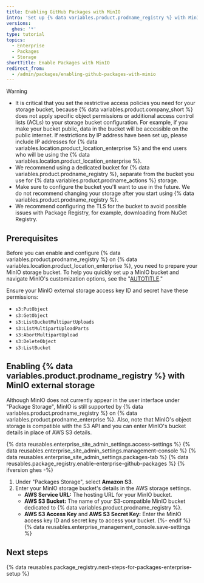```yaml
---
title: Enabling GitHub Packages with MinIO
intro: 'Set up {% data variables.product.prodname_registry %} with MinIO as your external storage.'
versions:
  ghes: '*'
type: tutorial
topics:
  - Enterprise
  - Packages
  - Storage
shortTitle: Enable Packages with MinIO
redirect_from:
  - /admin/packages/enabling-github-packages-with-minio
---
```


> [!WARNING]
> * It is critical that you set the restrictive access policies you need for your storage bucket, because {% data variables.product.company_short %} does not apply specific object permissions or additional access control lists (ACLs) to your storage bucket configuration. For example, if you make your bucket public, data in the bucket will be accessible on the public internet. If restrictions by IP address have been set up, please include IP addresses for {% data variables.location.product_location_enterprise %} and the end users who will be using the {% data variables.location.product_location_enterprise %}.
> * We recommend using a dedicated bucket for {% data variables.product.prodname_registry %}, separate from the bucket you use for {% data variables.product.prodname_actions %} storage.
> * Make sure to configure the bucket you'll want to use in the future. We do not recommend changing your storage after you start using {% data variables.product.prodname_registry %}.
> * We recommend configuring the TLS for the bucket to avoid possible issues with Package Registry, for example, downloading from NuGet Registry.

## Prerequisites

Before you can enable and configure {% data variables.product.prodname_registry %} on {% data variables.location.product_location_enterprise %}, you need to prepare your MinIO storage bucket. To help you quickly set up a MinIO bucket and navigate MinIO's customization options, see the "[AUTOTITLE](/admin/packages/quickstart-for-configuring-your-minio-storage-bucket-for-github-packages)."

Ensure your MinIO external storage access key ID and secret have these permissions:
* `s3:PutObject`
* `s3:GetObject`
* `s3:ListBucketMultipartUploads`
* `s3:ListMultipartUploadParts`
* `s3:AbortMultipartUpload`
* `s3:DeleteObject`
* `s3:ListBucket`

## Enabling {% data variables.product.prodname_registry %} with MinIO external storage

Although MinIO does not currently appear in the user interface under "Package Storage", MinIO is still supported by {% data variables.product.prodname_registry %} on {% data variables.product.prodname_enterprise %}. Also, note that MinIO's object storage is compatible with the S3 API and you can enter MinIO's bucket details in place of AWS S3 details.

{% data reusables.enterprise_site_admin_settings.access-settings %}
{% data reusables.enterprise_site_admin_settings.management-console %}
{% data reusables.enterprise_site_admin_settings.packages-tab %}
{% data reusables.package_registry.enable-enterprise-github-packages %}
{% ifversion ghes -%}
1. Under "Packages Storage", select **Amazon S3**.
1. Enter your MinIO storage bucket's details in the AWS storage settings.
    * **AWS Service URL:** The hosting URL for your MinIO bucket.
    * **AWS S3 Bucket:** The name of your S3-compatible MinIO bucket dedicated to {% data variables.product.prodname_registry %}.
    * **AWS S3 Access Key** and **AWS S3 Secret Key:** Enter the MinIO access key ID and secret key to access your bucket.
{%- endif %}
{% data reusables.enterprise_management_console.save-settings %}

## Next steps

{% data reusables.package_registry.next-steps-for-packages-enterprise-setup %}
